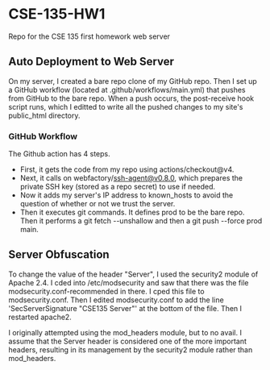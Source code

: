 # CSE-135-HW1
Repo for the CSE 135 first homework web server

## Auto Deployment to Web Server
On my server, I created a bare repo clone of my GitHub repo. Then I set up a GitHub workflow (located at .github/workflows/main.yml) that pushes from GitHub to the bare repo. When a push occurs, the post-receive hook script runs, which I editted to write all the pushed changes to my site's public_html directory.

### GitHub Workflow
The Github action has 4 steps. 
 - First, it gets the code from my repo using actions/checkout@v4. 
 - Next, it calls on webfactory/ssh-agent@v0.8.0, which prepares the private SSH key (stored as a repo secret) to use if needed. 
 - Now it adds my server's IP address to known_hosts to avoid the question of whether or not we trust the server.
 - Then it executes git commands. It defines prod to be the bare repo. Then it performs a git fetch --unshallow and then a git push --force prod main.

## Server Obfuscation
To change the value of the header "Server", I used the security2 module of Apache 2.4. I cded into /etc/modsecurity and saw that there was the file modsecurity.conf-recommended in there. I cped this file to modsecurity.conf. Then I edited modsecurity.conf to add the line 'SecServerSignature "CSE135 Server"' at the bottom of the file. Then I restarted apache2.

I originally attempted using the mod_headers module, but to no avail. I assume that the Server header is considered one of the more important headers, resulting in its management by the security2 module rather than mod_headers.
